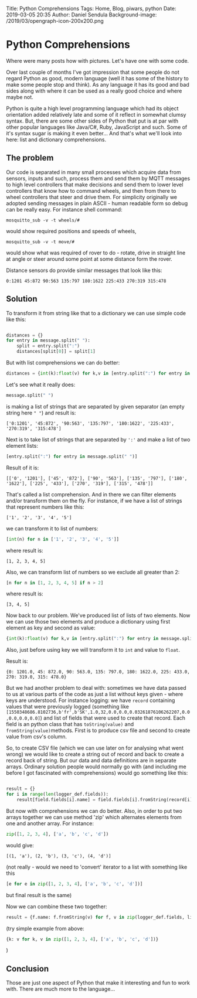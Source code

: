 Title: Python Comprehensions
Tags: Home, Blog, piwars, python
Date: 2019-03-05 20:35
Author: Daniel Sendula
Background-image: /2019/03/opengraph-icon-200x200.png

# Python Comprehensions

Where were many posts how with pictures. Let's have one with some code.

Over last couple of months I've got impression that some people do not regard Python as good, modern language (well it has some of the history to make some people stop and think). As any language it has its good and bad sides along with where it can be used as a really good choice and where maybe not.

Python is quite a high level programming language which had its object orientation added relatively late and some of it reflect in somewhat clumsy syntax. But, there are some other sides of Python that put is at par with other popular languages like Java/C#, Ruby, JavaScript and such. Some of it's syntax sugar is making it even better... And that's what we'll look into here: list and dictionary comprehensions.

<!-- TEASER_END -->

## The problem

Our code is separated in many small processes which acquire data from sensors, inputs and such, process them and send them by MQTT messages to high level controllers that make decisions and send them to lower level controllers that know how to command wheels, and then from there to wheel controllers that steer and drive them. For simplicity originally we adopted sending messages in plain ASCII - human readable form so debug can be really easy. For instance shell command:

`mosquitto_sub -v -t wheels/#`

would show required positions and speeds of wheels,

`mosquitto_sub -v -t move/#`

would show what was required of rover to do - rotate, drive in straight line at angle or steer around some point at some distance form the rover.

Distance sensors do provide similar messages that look like this:

`0:1201 45:872 90:563 135:797 180:1622 225:433 270:319 315:478`

## Solution

To transform it from string like that to a dictionary we can use simple code like this:

```python

distances = {}
for entry in message.split(" "):
    split = entry.split(":")
    distances[split[0]] = split[1]
```

But with list comprehensions we can do better:

```python
distances = {int(k):float(v) for k,v in [entry.split(":") for entry in message.split(" ")]}
```

Let's see what it really does:

```python
message.split(" ")
```

is making a list of strings that are separated by given separator (an empty string here `" "`) and result is:

`['0:1201', '45:872', '90:563', '135:797', '180:1622', '225:433', '270:319', '315:478']`

Next is to take list of strings that are separated by `':'` and make a list of two element lists:

```python
[entry.split(":") for entry in message.split(" ")]
```

Result of it is:

`[['0', '1201'], ['45', '872'], ['90', '563'], ['135', '797'], ['180', '1622'], ['225', '433'], ['270', '319'], ['315', '478']]`

That's called a list comprehension. And in there we can filter elements and/or transform them on the fly. For instance, if we have a list of strings that represent numbers like this:

`['1', '2', '3', '4', '5']`

we can transform it to list of numbers:

```python
[int(n) for n in ['1', '2', '3', '4', '5']]
```

where result is:

`[1, 2, 3, 4, 5]`

Also, we can transform list of numbers so we exclude all greater than 2:

```python
[n for n in [1, 2, 3, 4, 5] if n > 2]
```

where result is:

`[3, 4, 5]`

Now back to our problem. We've produced list of lists of two elements. Now we can use those two elements and produce a dictionary using first element as key and second as value:

```python
{int(k):float(v) for k,v in [entry.split(":") for entry in message.split(" ")]}
```

Also, just before using key we will transform it to `int` and value to `float`.

Result is:

`{0: 1201.0, 45: 872.0, 90: 563.0, 135: 797.0, 180: 1622.0, 225: 433.0, 270: 319.0, 315: 478.0}`

But we had another problem to deal with: sometimes we have data passed to us at various parts of the code as just a list without keys given - where keys are understood. For instance logging: we have `record` containing values that were previously logged (something like `[1550348686.8102736,b'fr',b'SK',1.0,32,0.0,0.0,0.03261876106262207,0.0,0.0,0.0,0.0]`) and list of fields that were used to create that record. Each field is an python class that has `toString(value)` and `fromString(value)`methods. First is to produce csv file and second to create value from csv's column.

So, to create CSV file (which we can use later on for analysing what went wrong) we would like to create a string out of record and back to create a record back of string. But our data and data definitions are in separate arrays. Ordinary solution people would normally go with (and including me before I got fascinated with comprehensions) would go something like this:

```python

result = {}
for i in range(len(logger_def.fields)):
    result[field.fields[i].name] = field.fields[i].fromString(record[i])
```

But now with comprehensions we can do better. Also, in order to put two arrays together we can use method 'zip' which alternates elements from one and another array. For instance:

```python
zip([1, 2, 3, 4], ['a', 'b', 'c', 'd'])
```

would give:

`[(1, 'a'), (2, 'b'), (3, 'c'), (4, 'd')]`

(not really - would we need to 'convert' iterator to a list with something like this
```python
[e for e in zip([1, 2, 3, 4], ['a', 'b', 'c', 'd'])]
```
 but final result is the same)

Now we can combine these two together:

```python
result = {f.name: f.fromString(v) for f, v in zip(logger_def.fields, line.split(","))}
```

(try simple example from above:
```python
{k: v for k, v in zip([1, 2, 3, 4], ['a', 'b', 'c', 'd'])}
```
)

## Conclusion

Those are just one aspect of Python that make it interesting and fun to work with. There are much more to the language...